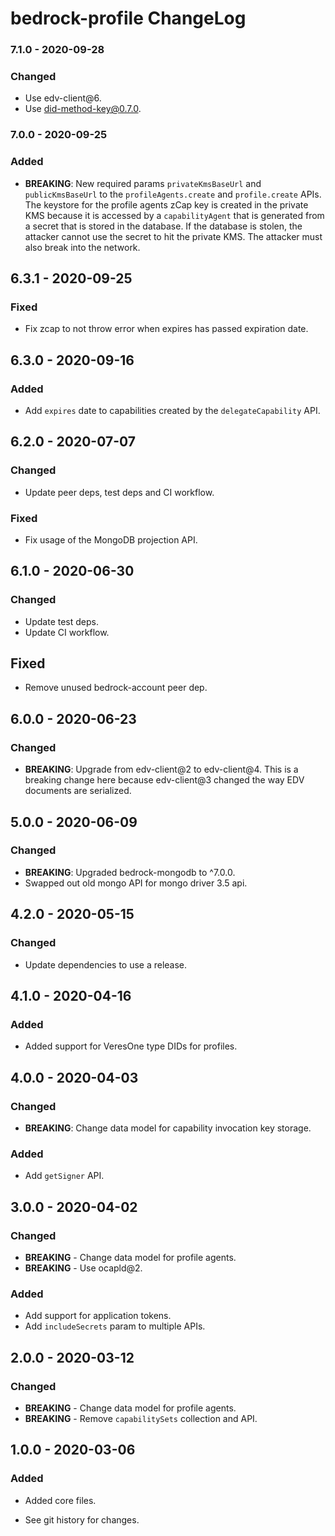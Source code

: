 # bedrock-profile ChangeLog

### 7.1.0 - 2020-09-28

### Changed
- Use edv-client@6.
- Use did-method-key@0.7.0.

### 7.0.0 - 2020-09-25

### Added
- **BREAKING**: New required params `privateKmsBaseUrl` and `publicKmsBaseUrl`
  to the `profileAgents.create` and `profile.create` APIs. The keystore for the
  profile agents zCap key is created in the private KMS because it is accessed
  by a `capabilityAgent` that is generated from a secret that is stored in the
  database. If the database is stolen, the attacker cannot use the secret
  to hit the private KMS. The attacker must also break into the network.

## 6.3.1 - 2020-09-25

### Fixed
- Fix zcap to not throw error when expires has passed expiration date.

## 6.3.0 - 2020-09-16

### Added
- Add `expires` date to capabilities created by the `delegateCapability` API.

## 6.2.0 - 2020-07-07

### Changed
- Update peer deps, test deps and CI workflow.

### Fixed
- Fix usage of the MongoDB projection API.

## 6.1.0 - 2020-06-30

### Changed
- Update test deps.
- Update CI workflow.

## Fixed
- Remove unused bedrock-account peer dep.

## 6.0.0 - 2020-06-23

### Changed
- **BREAKING**: Upgrade from edv-client@2 to edv-client@4. This is a breaking
  change here because edv-client@3 changed the way EDV documents are serialized.

## 5.0.0 - 2020-06-09

### Changed
- **BREAKING**: Upgraded bedrock-mongodb to ^7.0.0.
- Swapped out old mongo API for mongo driver 3.5 api.

## 4.2.0 - 2020-05-15

### Changed
- Update dependencies to use a release.

## 4.1.0 - 2020-04-16

### Added
- Added support for VeresOne type DIDs for profiles.

## 4.0.0 - 2020-04-03

### Changed
- **BREAKING**: Change data model for capability invocation key storage.

### Added
- Add `getSigner` API.

## 3.0.0 - 2020-04-02

### Changed
- **BREAKING** - Change data model for profile agents.
- **BREAKING** - Use ocapld@2.

### Added
- Add support for application tokens.
- Add `includeSecrets` param to multiple APIs.

## 2.0.0 - 2020-03-12

### Changed
- **BREAKING** - Change data model for profile agents.
- **BREAKING** - Remove `capabilitySets` collection and API.

## 1.0.0 - 2020-03-06

### Added
- Added core files.

- See git history for changes.
